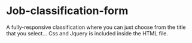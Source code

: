 # Job-classification-form
A fully-responsive classification where you can just choose from the title that you select...
Css and Jquery is included inside the HTML file.
